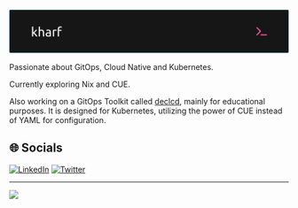 ![Header](./github-header-image.png)

Passionate about GitOps, Cloud Native and Kubernetes.

Currently exploring Nix and CUE.

Also working on a GitOps Toolkit called [declcd](https://github.com/kharf/declcd), mainly for educational purposes. It is designed for Kubernetes, utilizing the power of CUE instead of YAML for configuration.

## 🌐 Socials
[![LinkedIn](https://img.shields.io/badge/LinkedIn-0077B5?style=for-the-badge&logo=linkedin&logoColor=white)](https://www.linkedin.com/in/kharf) [![Twitter](https://img.shields.io/badge/Twitter-1DA1F2?style=for-the-badge&logo=twitter&logoColor=white)](https://twitter.com/@kharf_)

---
[![](https://visitcount.itsvg.in/api?id=kharf&icon=0&color=0)](https://visitcount.itsvg.in)
